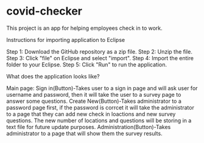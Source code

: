 # covid-checker
This project is an app for helping employees check in to work.

Instructions for importing application to Eclipse

Step 1: Download the GitHub repository as a zip file.
Step 2: Unzip the file.
Step 3: Click "file" on Eclipse and select "import".
Step 4: Import the entire folder to your Eclipse.
Step 5: Click "Run" to run the application.

What does the application looks like?

Main page:
Sign in(Button)-Takes user to a sign in page and will ask user for username and password, then it will take the user to a survey page to answer some questions.
Create New(Button)-Takes administrator to a password page first, if the password is corrcet it will take the administrator to a page that they can add new check in loactions and new survey questions. The new number of locations and questions will be storing in a text file for future update purposes.
Administration(Button)-Takes administrator to a page that will show them the survey results.



